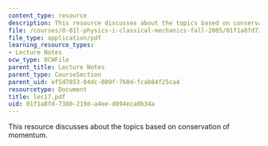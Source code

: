 ```yaml
---
content_type: resource
description: This resource discusses about the topics based on conservation of momentum.
file: /courses/8-01l-physics-i-classical-mechanics-fall-2005/01f1a8fd7380219da4eed894eca0b34a_lec17.pdf
file_type: application/pdf
learning_resource_types:
- Lecture Notes
ocw_type: OCWFile
parent_title: Lecture Notes
parent_type: CourseSection
parent_uid: ef5d7853-04dc-089f-760d-fcab84f25ca4
resourcetype: Document
title: lec17.pdf
uid: 01f1a8fd-7380-219d-a4ee-d894eca0b34a
---
```

This resource discusses about the topics based on conservation of momentum.

